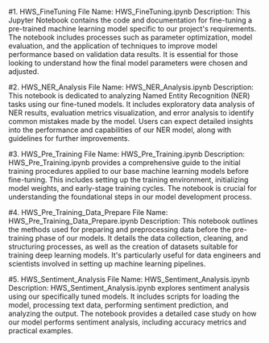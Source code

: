 
#1. HWS_FineTuning
File Name: HWS_FineTuning.ipynb
Description:
This Jupyter Notebook contains the code and documentation for fine-tuning a pre-trained machine learning model specific to our project's requirements. The notebook includes processes such as parameter optimization, model evaluation, and the application of techniques to improve model performance based on validation data results. It is essential for those looking to understand how the final model parameters were chosen and adjusted.

#2. HWS_NER_Analysis
File Name: HWS_NER_Analysis.ipynb
Description:
This notebook is dedicated to analyzing Named Entity Recognition (NER) tasks using our fine-tuned models. It includes exploratory data analysis of NER results, evaluation metrics visualization, and error analysis to identify common mistakes made by the model. Users can expect detailed insights into the performance and capabilities of our NER model, along with guidelines for further improvements.

#3. HWS_Pre_Training
File Name: HWS_Pre_Training.ipynb
Description:
HWS_Pre_Training.ipynb provides a comprehensive guide to the initial training procedures applied to our base machine learning models before fine-tuning. This includes setting up the training environment, initializing model weights, and early-stage training cycles. The notebook is crucial for understanding the foundational steps in our model development process.

#4. HWS_Pre_Training_Data_Prepare
File Name: HWS_Pre_Training_Data_Prepare.ipynb
Description:
This notebook outlines the methods used for preparing and preprocessing data before the pre-training phase of our models. It details the data collection, cleaning, and structuring processes, as well as the creation of datasets suitable for training deep learning models. It's particularly useful for data engineers and scientists involved in setting up machine learning pipelines.

#5. HWS_Sentiment_Analysis
File Name: HWS_Sentiment_Analysis.ipynb
Description:
HWS_Sentiment_Analysis.ipynb explores sentiment analysis using our specifically tuned models. It includes scripts for loading the model, processing text data, performing sentiment prediction, and analyzing the output. The notebook provides a detailed case study on how our model performs sentiment analysis, including accuracy metrics and practical examples.